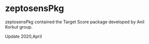 # zeptosensPkg
zeptosensPkg contained the Target Score package developed by Anil Korkut group.

Update 2020,April
